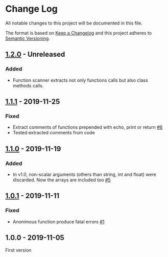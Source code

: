 # Change Log

All notable changes to this project will be documented in this file.

The format is based on [Keep a Changelog](http://keepachangelog.com/) 
and this project adheres to [Semantic Versioning](http://semver.org/).

## [1.2.0] - Unreleased
### Added
- Function scanner extracts not only functions calls but also class methods calls.

## [1.1.1] - 2019-11-25
### Fixed
- Extract comments of functions prepended with echo, print or return [#6]
- Tested extracted comments from code

## [1.1.0] - 2019-11-19
### Added
- In v1.0, non-scalar arguments (others than string, int and float) were discarded. Now the arrays are included too [#5]

## [1.0.1] - 2019-11-11
### Fixed
- Anonimous function produce fatal errors [#1]

## 1.0.0 - 2019-11-05
First version

[#1]: https://github.com/php-gettext/PHP-Scanner/issues/1
[#5]: https://github.com/php-gettext/PHP-Scanner/issues/5
[#6]: https://github.com/php-gettext/PHP-Scanner/issues/6

[1.2.0]: https://github.com/php-gettext/PHP-Scanner/compare/v1.1.1...HEAD
[1.1.1]: https://github.com/php-gettext/PHP-Scanner/compare/v1.1.0...v1.1.1
[1.1.0]: https://github.com/php-gettext/PHP-Scanner/compare/v1.0.1...v1.1.0
[1.0.1]: https://github.com/php-gettext/PHP-Scanner/compare/v1.0.0...v1.0.1
